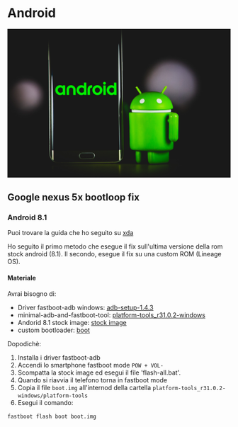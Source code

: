 # Android

![](./images/android.jpg)

## Google nexus 5x bootloop fix

### Android 8.1

Puoi trovare la guida che ho seguito su [xda](https://forum.xda-developers.com/t/blod-8-1-0-opm2-171019-029-apr-2018-fix.3784307/)

Ho seguito il primo metodo che esegue il fix sull'ultima versione della rom stock android (8.1). Il secondo, esegue il fix su una custom ROM (Lineage OS).

#### Materiale

Avrai bisogno di:
- Driver fastboot-adb windows: [adb-setup-1.4.3](./fix-nexus-5x/bootloop.7z) 
- minimal-adb-and-fastboot-tool: [platform-tools_r31.0.2-windows](./fix-nexus-5x/bootloop.7z) 
- Andorid 8.1 stock image: [stock image](https://developers.google.com/android/images#bullhead)
- custom bootloader: [boot](./fix-nexus-5x/bootloop.7z)

Dopodichè:

1. Installa i driver fastboot-adb
2. Accendi lo smartphone fastboot mode `POW + VOL- ` 
3. Scompatta la stock image ed esegui il file 'flash-all.bat'.
4. Quando si riavvia il telefono torna in fastboot mode
5. Copia il file `boot.img` all'internod della cartella `platform-tools_r31.0.2-windows/platform-tools`
6. Esegui il comando:

```bash
fastboot flash boot boot.img
```
